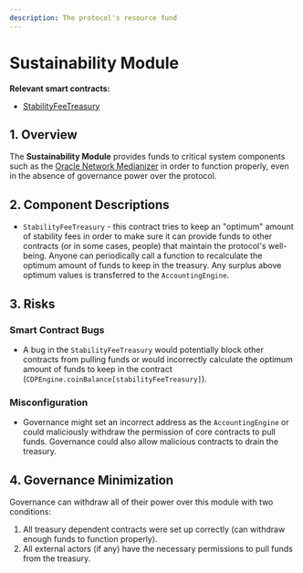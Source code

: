 ```yaml
---
description: The protocol's resource fund
---
```


# Sustainability Module

**Relevant smart contracts:**

* [StabilityFeeTreasury](https://github.com/reflexer-labs/geb/blob/master/src/StabilityFeeTreasury.sol)

## 1. Overview

The **Sustainability Module** provides funds to critical system components such as the [Oracle Network Medianizer](https://reflexer-labs.gitbook.io/geb/system-contracts/oracle-module/medianizer/oracle-network-medianizer) in order to function properly, even in the absence of governance power over the protocol.

## 2. Component Descriptions

* `StabilityFeeTreasury` - this contract tries to keep an "optimum" amount of stability fees in order to make sure it can provide funds to other contracts \(or in some cases, people\) that maintain the protocol's well-being. Anyone can periodically call a function to recalculate the optimum amount of funds to keep in the treasury. Any surplus above optimum values is transferred to the `AccountingEngine`.

## 3. Risks

### Smart Contract Bugs <a id="coding-errors"></a>

* A bug in the `StabilityFeeTreasury` would potentially block other contracts from pulling funds or would incorrectly calculate the optimum amount of funds to keep in the contract \(`CDPEngine.coinBalance[stabilityFeeTreasury]`\).

### Misconfiguration

* Governance might set an incorrect address as the `AccountingEngine` or could maliciously withdraw the permission of core contracts to pull funds. Governance could also allow malicious contracts to drain the treasury.

## 4. Governance Minimization

Governance can withdraw all of their power over this module with two conditions:

1. All treasury dependent contracts were set up correctly \(can withdraw enough funds to function properly\).
2. All external actors \(if any\) have the necessary permissions to pull funds from the treasury.

